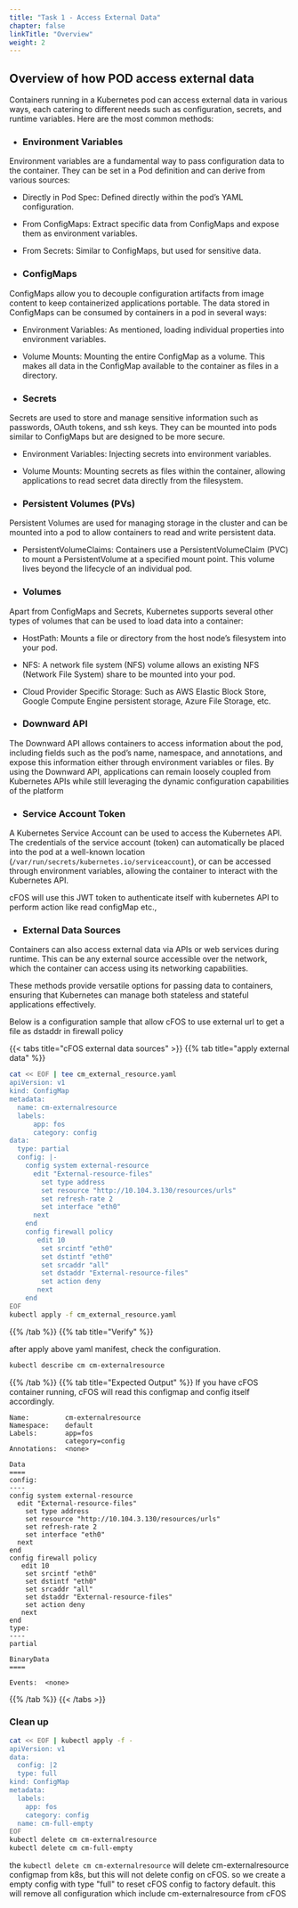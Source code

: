 ```yaml
---
title: "Task 1 - Access External Data"
chapter: false
linkTitle: "Overview"
weight: 2
---
```

## Overview of how POD access external data

Containers running in a Kubernetes pod can access external data in various ways, each catering to different needs such as configuration, secrets, and runtime variables. Here are the most common methods:

- ### Environment Variables
Environment variables are a fundamental way to pass configuration data to the container. They can be set in a Pod definition and can derive from various sources:
- Directly in Pod Spec: Defined directly within the pod’s YAML configuration.
- From ConfigMaps: Extract specific data from ConfigMaps and expose them as environment variables.
- From Secrets: Similar to ConfigMaps, but used for sensitive data.

- ### ConfigMaps
ConfigMaps allow you to decouple configuration artifacts from image content to keep containerized applications portable. The data stored in ConfigMaps can be consumed by containers in a pod in several ways:
- Environment Variables: As mentioned, loading individual properties into environment variables.
- Volume Mounts: Mounting the entire ConfigMap as a volume. This makes all data in the ConfigMap available to the container as files in a directory.

- ### Secrets
Secrets are used to store and manage sensitive information such as passwords, OAuth tokens, and ssh keys. They can be mounted into pods similar to ConfigMaps but are designed to be more secure.
- Environment Variables: Injecting secrets into environment variables.
- Volume Mounts: Mounting secrets as files within the container, allowing applications to read secret data directly from the filesystem.

- ### Persistent Volumes (PVs)
Persistent Volumes are used for managing storage in the cluster and can be mounted into a pod to allow containers to read and write persistent data.
- PersistentVolumeClaims: Containers use a PersistentVolumeClaim (PVC) to mount a PersistentVolume at a specified mount point. This volume lives beyond the lifecycle of an individual pod.

- ### Volumes
Apart from ConfigMaps and Secrets, Kubernetes supports several other types of volumes that can be used to load data into a container:
- HostPath: Mounts a file or directory from the host node’s filesystem into your pod.
- NFS: A network file system (NFS) volume allows an existing NFS (Network File System) share to be mounted into your pod.
- Cloud Provider Specific Storage: Such as AWS Elastic Block Store, Google Compute Engine persistent storage, Azure File Storage, etc.

- ### Downward API
The Downward API allows containers to access information about the pod, including fields such as the pod’s name, namespace, and annotations, and expose this information either through environment variables or files.
By using the Downward API, applications can remain loosely coupled from Kubernetes APIs while still leveraging the dynamic configuration capabilities of the platform

- ### Service Account Token
A Kubernetes Service Account can be used to access the Kubernetes API. The credentials of the service account (token) can automatically be placed into the pod at a well-known location (`/var/run/secrets/kubernetes.io/serviceaccount`), or can be accessed through environment variables, allowing the container to interact with the Kubernetes API.

cFOS will use this JWT token to authenticate itself with kubernetes API to perform action like read configMap etc., 


- ### External Data Sources
Containers can also access external data via APIs or web services during runtime. This can be any external source accessible over the network, which the container can access using its networking capabilities.

These methods provide versatile options for passing data to containers, ensuring that Kubernetes can manage both stateless and stateful applications effectively.

Below is a configuration sample that allow cFOS to use external url to get a file as dstaddr in firewall policy

{{< tabs title="cFOS external data sources" >}}
{{% tab title="apply external data" %}}
```bash
cat << EOF | tee cm_external_resource.yaml 
apiVersion: v1
kind: ConfigMap
metadata:
  name: cm-externalresource
  labels:
      app: fos
      category: config
data:
  type: partial
  config: |-
    config system external-resource
      edit "External-resource-files"
        set type address
        set resource "http://10.104.3.130/resources/urls"
        set refresh-rate 2
        set interface "eth0"
      next
    end
    config firewall policy
       edit 10
        set srcintf "eth0"
        set dstintf "eth0"
        set srcaddr "all"
        set dstaddr "External-resource-files"
        set action deny
       next
    end
EOF
kubectl apply -f cm_external_resource.yaml
```
{{% /tab %}}
{{% tab title="Verify" %}}

after apply above yaml manifest, check the configuration.
```bash
kubectl describe cm cm-externalresource
```
{{% /tab %}}
{{% tab title="Expected Output" %}}
If you have cFOS container running, cFOS will read this configmap and config itself accordingly.
```tableGen
Name:         cm-externalresource
Namespace:    default
Labels:       app=fos
              category=config
Annotations:  <none>

Data
====
config:
----
config system external-resource
  edit "External-resource-files"
    set type address
    set resource "http://10.104.3.130/resources/urls"
    set refresh-rate 2
    set interface "eth0"
  next
end
config firewall policy
   edit 10
    set srcintf "eth0"
    set dstintf "eth0"
    set srcaddr "all"
    set dstaddr "External-resource-files"
    set action deny
   next
end
type:
----
partial

BinaryData
====

Events:  <none>
```
{{% /tab %}}
{{< /tabs >}}


### Clean up

```bash
cat << EOF | kubectl apply -f - 
apiVersion: v1
data:
  config: |2
  type: full
kind: ConfigMap
metadata:
  labels:
    app: fos
    category: config
  name: cm-full-empty
EOF
kubectl delete cm cm-externalresource
kubectl delete cm cm-full-empty
```

the `kubectl delete cm cm-externalresource` will delete cm-externalresource configmap from k8s, but this will not delete config on cFOS. so we create a empty config with type "full" to reset cFOS config to factory default. this will remove all configuration which include cm-externalresource from cFOS

 

